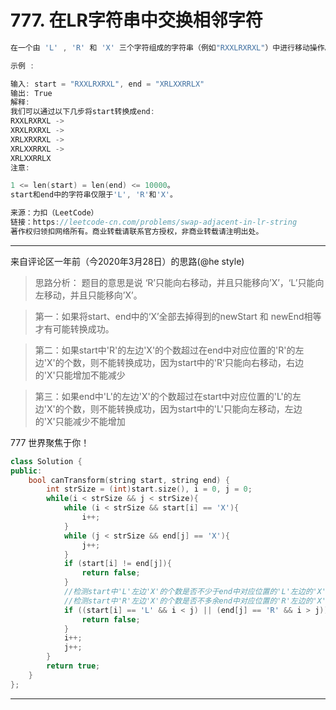 # 777. 在LR字符串中交换相邻字符

```c++
在一个由 'L' , 'R' 和 'X' 三个字符组成的字符串（例如"RXXLRXRXL"）中进行移动操作。一次移动操作指用一个"LX"替换一个"XL"，或者用一个"XR"替换一个"RX"。现给定起始字符串start和结束字符串end，请编写代码，当且仅当存在一系列移动操作使得start可以转换成end时， 返回True。

示例 :

输入: start = "RXXLRXRXL", end = "XRLXXRRLX"
输出: True
解释:
我们可以通过以下几步将start转换成end:
RXXLRXRXL ->
XRXLRXRXL ->
XRLXRXRXL ->
XRLXXRRXL ->
XRLXXRRLX
注意:

1 <= len(start) = len(end) <= 10000。
start和end中的字符串仅限于'L', 'R'和'X'。

来源：力扣（LeetCode）
链接：https://leetcode-cn.com/problems/swap-adjacent-in-lr-string
著作权归领扣网络所有。商业转载请联系官方授权，非商业转载请注明出处。
```

---

来自评论区一年前（今2020年3月28日）的思路(@he style)

> 思路分析： 题目的意思是说 ‘R’只能向右移动，并且只能移向’X’，‘L’只能向左移动，并且只能移向’X’。

> 第一：如果将start、end中的‘X’全部去掉得到的newStart 和 newEnd相等才有可能转换成功。

>第二：如果start中'R'的左边'X'的个数超过在end中对应位置的'R'的左边'X'的个数，则不能转换成功，因为start中的'R'只能向右移动，右边的'X'只能增加不能减少

>第三：如果end中'L'的左边'X'的个数超过在start中对应位置的'L'的左边'X'的个数，则不能转换成功，因为start中的'L'只能向左移动，左边的'X'只能减少不能增加

777 世界聚焦于你！

```c++
class Solution {
public:
    bool canTransform(string start, string end) {
        int strSize = (int)start.size(), i = 0, j = 0;
        while(i < strSize && j < strSize){
            while (i < strSize && start[i] == 'X'){
                i++;
            }
            while (j < strSize && end[j] == 'X'){
                j++;
            }
            if (start[i] != end[j]){
                return false;
            }
            //检测start中'L'左边'X'的个数是否不少于end中对应位置的'L'左边的'X'个数
            //检测start中'R'左边'X'的个数是否不多余end中对应位置的'R'左边的'X'个数
            if ((start[i] == 'L' && i < j) || (end[j] == 'R' && i > j)){
                return false;
            }
            i++;
            j++;
        }
        return true;
    }
};
```

---



